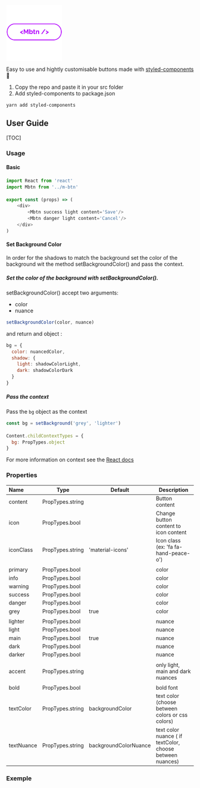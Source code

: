 <img src="https://github.com/mimccio/Mbtn/blob/master/settings/logo/mbtn-logo.png" alt="Mbtn logo" title="mbtn" align="middle" width="150" height='150' />

Easy to use and hightly customisable buttons made with [styled-components](https://github.com/styled-components/styled-components) :nail_care:



1. Copy the repo and paste it in your src folder
2. Add styled-components to package.json

```b
yarn add styled-components
```



## User Guide

[TOC]

### Usage

#### Basic

```javascript
import React from 'react'
import Mbtn from '../m-btn'

export const (props) => (
	<div>
  		<Mbtn success light content='Save'/>
  		<Mbtn danger light content='Cancel'/>
  	</div>
)

```
#### Set Background Color

In order for the shadows to match the background set the color of the background wit the method setBackgroundColor() and pass the context.

##### Set the color of the background with setBackgroundColor().

setBackgroundColor() accept two arguments:

- color
- nuance

```javascript
setBackgroundColor(color, nuance)
```

and return and object :

```javascript
bg = {
  color: nuancedColor,
  shadow: {
    light: shadowColorLight,
    dark: shadowColorDark
  }
}
```

##### Pass the context

Pass the `bg` object as the context

```javascript
const bg = setBackground('grey', 'lighter')

Content.childContextTypes = {
  bg: PropTypes.object
}
```

For more information on context see the [React docs](https://facebook.github.io/react/docs/context.html)

### Properties

| Name       | Type             | Default               | Description                              |
| :--------- | ---------------- | --------------------- | ---------------------------------------- |
| content    | PropTypes.string |                       | Button content                           |
| icon       | PropTypes.bool   |                       | Change button content to icon content    |
| iconClass  | PropTypes.string | 'material-icons'      | Icon class (ex: 'fa fa-hand-peace-o')    |
|            |                  |                       |                                          |
| primary    | PropTypes.bool   |                       | color                                    |
| info       | PropTypes.bool   |                       | color                                    |
| warning    | PropTypes.bool   |                       | color                                    |
| success    | PropTypes.bool   |                       | color                                    |
| danger     | PropTypes.bool   |                       | color                                    |
| grey       | PropTypes.bool   | true                  | color                                    |
|            |                  |                       |                                          |
| lighter    | PropTypes.bool   |                       | nuance                                   |
| light      | PropTypes.bool   |                       | nuance                                   |
| main       | PropTypes.bool   | true                  | nuance                                   |
| dark       | PropTypes.bool   |                       | nuance                                   |
| darker     | PropTypes.bool   |                       | nuance                                   |
|            |                  |                       |                                          |
| accent     | PropTypes.string |                       | only light, main and dark nuances        |
|            |                  |                       |                                          |
| bold       | PropTypes.bool   |                       | bold font                                |
| textColor  | PropTypes.string | backgroundColor       | text color (choose between colors or css colors) |
| textNuance | PropTypes.string | backgroundColorNuance | text color nuance ( if textColor, choose between nuances) |

### Exemple
